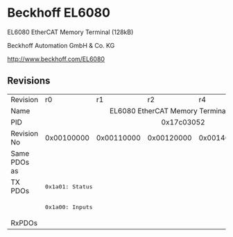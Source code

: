 # Beckhoff EL6080

EL6080 EtherCAT Memory Terminal (128kB)

Beckhoff Automation GmbH & Co. KG

http://www.beckhoff.com/EL6080

## Revisions
<table>
<tr>
<td>Revision</td>
<td>r0</td>
<td>r1</td>
<td>r2</td>
<td>r4</td>
<td>r6</td>
</tr>
<tr>
<td>Name</td>
<td colspan=5 align="center">EL6080 EtherCAT Memory Terminal (128kB)</td>
</tr>
<tr>
<td>PID</td>
<td colspan=5 align="center">0x17c03052</td>
</tr>
<tr>
<td>Revision No</td>
<td>0x00100000</td>
<td>0x00110000</td>
<td>0x00120000</td>
<td>0x00140000</td>
<td>0x00160000</td>
</tr>
<tr>
<td>Same PDOs as</td>
<td colspan=4 align="center"></td>
<td><a href="EP6080-0000.md">EP6080-0000 r0</a></td>
</tr>
<tr>
<td rowspan=2 valign=top>TX PDOs</td>
<td colspan=4 align="left"><pre>0x1a01: Status</pre></td>
<td><pre>0x1a01: Device Inputs</pre></td>
<td></td>
</tr>
<tr>
<td colspan=4 align="left"><pre>0x1a00: Inputs</pre></td>
<td><pre>0x1a00: IO Inputs</pre></td>
</tr>
<tr>
<td>RxPDOs</td>
<td colspan=5 align="left"></td>
</tr>
</table>
